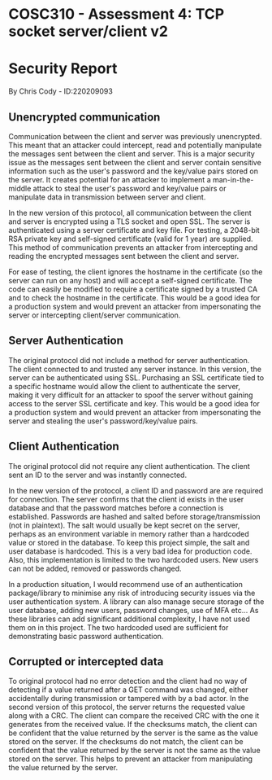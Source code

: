 # COSC310 - Assessment 4: TCP socket server/client v2
# Security Report
By Chris Cody - ID:220209093

## Unencrypted communication
Communication between the client and server was previously unencrypted. This meant that an attacker could intercept, read and potentially manipulate the messages sent between the client and server. This is a major security issue as the messages sent between the client and server contain sensitive information such as the user's password and the key/value pairs stored on the server. It creates potential for an attacker to implement a man-in-the-middle attack to steal the user's password and key/value pairs or manipulate data in transmission between server and client.

In the new version of this protocol, all communication between the client and server is encrypted using a TLS socket and open SSL. The server is authenticated using a server certificate and key file. For testing, a 2048-bit RSA private key and self-signed certificate (valid for 1 year) are supplied. This method of communication prevents an attacker from intercepting and reading the encrypted messages sent between the client and server.

For ease of testing, the client ignores the hostname in the certificate (so the server can run on any host) and will accept a self-signed certificate. The code can easily be modified to require a certificate signed by a trusted CA and to check the hostname in the certificate. This would be a good idea for a production system and would prevent an attacker from impersonating the server or intercepting client/server communication.

## Server Authentication
The original protocol did not include a method for server authentication. The client connected to and trusted any server instance. In this version, the server can be authenticated using SSL. Purchasing an SSL certificate tied to a specific hostname would allow the client to authenticate the server, making it very difficult for an attacker to spoof the server without gaining access to the server SSL certificate and key. This would be a good idea for a production system and would prevent an attacker from impersonating the server and stealing the user's password/key/value pairs.

## Client Authentication
The original protocol did not require any client authentication. The client sent an ID to the server and was instantly connected. 

In the new version of the protocol, a client ID and password are are required for connection. The server confirms that the client id exists in the user database and that the password matches before a connection is established. Passwords are hashed and salted before storage/transmission (not in plaintext). The salt would usually be kept secret on the server, perhaps as an environment variable in memory rather than a hardcoded value or stored in the database. To keep this project simple, the salt and user database is hardcoded. This is a very bad idea for production code. Also, this implementation is limited to the two hardcoded users. New users can not be added, removed or passwords changed.

In a production situation, I would recommend use of an authentication package/library to minimise any risk of introducing security issues via the user authentication system. A library can also manage secure storage of the user database, adding new users, password changes, use of MFA etc... As these libraries can add significant additional complexity, I have not used them on in this project. The two hardcoded used are sufficient for demonstrating basic password authentication.

## Corrupted or intercepted data
To original protocol had no error detection and the client had no way of detecting if a value returned after a GET command was changed, either accidentally during transmission or tampered with by a bad actor. In the second version of this protocol, the server returns the requested value along with a CRC. The client can compare the received CRC with the one it generates from the received value. If the checksums match, the client can be confident that the value returned by the server is the same as the value stored on the server. If the checksums do not match, the client can be confident that the value returned by the server is not the same as the value stored on the server. This helps to prevent an attacker from manipulating the value returned by the server.